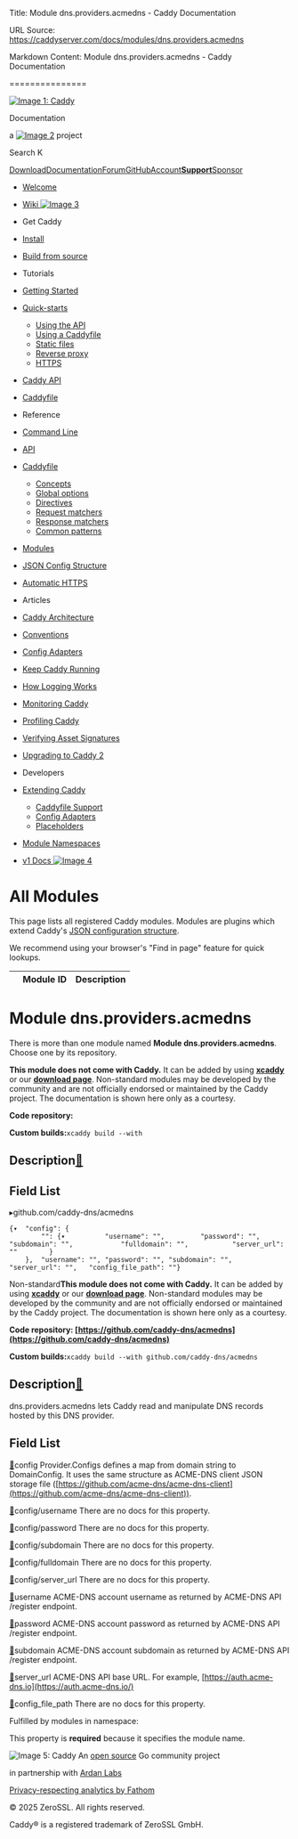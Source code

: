Title: Module dns.providers.acmedns - Caddy Documentation

URL Source: https://caddyserver.com/docs/modules/dns.providers.acmedns

Markdown Content:
Module dns.providers.acmedns - Caddy Documentation

===============

[![Image 1: Caddy](https://caddyserver.com/old/resources/images/caddy-logo.svg)](https://caddyserver.com/)

Documentation

 a [![Image 2](https://caddyserver.com/old/resources/images/zerossl-logo.svg)](https://zerossl.com/) project 

Search K

[Download](https://caddyserver.com/download)[Documentation](https://caddyserver.com/docs/)[Forum](https://caddy.community/)[GitHub](https://github.com/caddyserver/caddy)[Account](https://caddyserver.com/account/)[**Support**](https://caddyserver.com/support)[Sponsor](https://caddyserver.com/sponsor)
*   [Welcome](https://caddyserver.com/docs/)
*   [Wiki ![Image 3](https://caddyserver.com/old/resources/images/external-link.svg)](https://caddy.community/c/wiki/13)
*   Get Caddy
*   [Install](https://caddyserver.com/docs/install)
*   [Build from source](https://caddyserver.com/docs/build)
*   Tutorials
*   [Getting Started](https://caddyserver.com/docs/getting-started)
*   [Quick-starts](https://caddyserver.com/docs/quick-starts)
    *   [Using the API](https://caddyserver.com/docs/quick-starts/api)
    *   [Using a Caddyfile](https://caddyserver.com/docs/quick-starts/caddyfile)
    *   [Static files](https://caddyserver.com/docs/quick-starts/static-files)
    *   [Reverse proxy](https://caddyserver.com/docs/quick-starts/reverse-proxy)
    *   [HTTPS](https://caddyserver.com/docs/quick-starts/https)

*   [Caddy API](https://caddyserver.com/docs/api-tutorial)
*   [Caddyfile](https://caddyserver.com/docs/caddyfile-tutorial)
*   Reference
*   [Command Line](https://caddyserver.com/docs/command-line)
*   [API](https://caddyserver.com/docs/api)
*   [Caddyfile](https://caddyserver.com/docs/caddyfile)
    *   [Concepts](https://caddyserver.com/docs/caddyfile/concepts)
    *   [Global options](https://caddyserver.com/docs/caddyfile/options)
    *   [Directives](https://caddyserver.com/docs/caddyfile/directives)
    *   [Request matchers](https://caddyserver.com/docs/caddyfile/matchers)
    *   [Response matchers](https://caddyserver.com/docs/caddyfile/response-matchers)
    *   [Common patterns](https://caddyserver.com/docs/caddyfile/patterns)

*   [Modules](https://caddyserver.com/docs/modules/)
*   [JSON Config Structure](https://caddyserver.com/docs/json/)
*   [Automatic HTTPS](https://caddyserver.com/docs/automatic-https)
*   Articles
*   [Caddy Architecture](https://caddyserver.com/docs/architecture)
*   [Conventions](https://caddyserver.com/docs/conventions)
*   [Config Adapters](https://caddyserver.com/docs/config-adapters)
*   [Keep Caddy Running](https://caddyserver.com/docs/running)
*   [How Logging Works](https://caddyserver.com/docs/logging)
*   [Monitoring Caddy](https://caddyserver.com/docs/metrics)
*   [Profiling Caddy](https://caddyserver.com/docs/profiling)
*   [Verifying Asset Signatures](https://caddyserver.com/docs/signature-verification)
*   [Upgrading to Caddy 2](https://caddyserver.com/docs/v2-upgrade)
*   Developers
*   [Extending Caddy](https://caddyserver.com/docs/extending-caddy)
    *   [Caddyfile Support](https://caddyserver.com/docs/extending-caddy/caddyfile)
    *   [Config Adapters](https://caddyserver.com/docs/extending-caddy/config-adapters)
    *   [Placeholders](https://caddyserver.com/docs/extending-caddy/placeholders)

*   [Module Namespaces](https://caddyserver.com/docs/extending-caddy/namespaces)

*   [v1 Docs ![Image 4](https://caddyserver.com/old/resources/images/external-link.svg)](https://caddyserver.com/caddy-v1-docs-archive.tar.gz)

All Modules
===========

This page lists all registered Caddy modules. Modules are plugins which extend Caddy's [JSON configuration structure](https://caddyserver.com/docs/json/).

We recommend using your browser's "Find in page" feature for quick lookups.

|  | Module ID | Description |
| --- | --- | --- |

Module dns.providers.acmedns
============================

 There is more than one module named **Module dns.providers.acmedns**. Choose one by its repository. 

**This module does not come with Caddy.** It can be added by using **[xcaddy](https://caddyserver.com/docs/build#xcaddy)** or our **[download page](https://caddyserver.com/download)**. Non-standard modules may be developed by the community and are not officially endorsed or maintained by the Caddy project. The documentation is shown here only as a courtesy. 

**Code repository: [](javascript:)**

**Custom builds:**`xcaddy build --with`

Description[🔗](https://caddyserver.com/docs/modules/dns.providers.acmedns#docs "Direct link")
----------------------------------------------------------------------------------------------

Field List
----------

▸github.com/caddy-dns/acmedns

```
{▾	"config": {
		"": {▾			"username": "",			"password": "",			"subdomain": "",			"fulldomain": "",			"server_url": ""		}
	},	"username": "",	"password": "",	"subdomain": "",	"server_url": "",	"config_file_path": ""}
```

Non-standard**This module does not come with Caddy.** It can be added by using **[xcaddy](https://caddyserver.com/docs/build#xcaddy)** or our **[download page](https://caddyserver.com/download)**. Non-standard modules may be developed by the community and are not officially endorsed or maintained by the Caddy project. The documentation is shown here only as a courtesy. 

**Code repository: [https://github.com/caddy-dns/acmedns](https://github.com/caddy-dns/acmedns)**

**Custom builds:**`xcaddy build --with github.com/caddy-dns/acmedns`

Description[🔗](https://caddyserver.com/docs/modules/dns.providers.acmedns#docs "Direct link")
----------------------------------------------------------------------------------------------

dns.providers.acmedns lets Caddy read and manipulate DNS records hosted by this DNS provider.

Field List
----------

[🔗](https://caddyserver.com/docs/modules/dns.providers.acmedns#config)config
Provider.Configs defines a map from domain string to DomainConfig. It uses the same structure as ACME-DNS client JSON storage file ([https://github.com/acme-dns/acme-dns-client](https://github.com/acme-dns/acme-dns-client)).

[🔗](https://caddyserver.com/docs/modules/dns.providers.acmedns#config/username)config/username
There are no docs for this property.

[🔗](https://caddyserver.com/docs/modules/dns.providers.acmedns#config/password)config/password
There are no docs for this property.

[🔗](https://caddyserver.com/docs/modules/dns.providers.acmedns#config/subdomain)config/subdomain
There are no docs for this property.

[🔗](https://caddyserver.com/docs/modules/dns.providers.acmedns#config/fulldomain)config/fulldomain
There are no docs for this property.

[🔗](https://caddyserver.com/docs/modules/dns.providers.acmedns#config/server_url)config/server_url
There are no docs for this property.

[🔗](https://caddyserver.com/docs/modules/dns.providers.acmedns#username)username
ACME-DNS account username as returned by ACME-DNS API /register endpoint.

[🔗](https://caddyserver.com/docs/modules/dns.providers.acmedns#password)password
ACME-DNS account password as returned by ACME-DNS API /register endpoint.

[🔗](https://caddyserver.com/docs/modules/dns.providers.acmedns#subdomain)subdomain
ACME-DNS account subdomain as returned by ACME-DNS API /register endpoint.

[🔗](https://caddyserver.com/docs/modules/dns.providers.acmedns#server_url)server_url
ACME-DNS API base URL. For example, [https://auth.acme-dns.io](https://auth.acme-dns.io/)

[🔗](https://caddyserver.com/docs/modules/dns.providers.acmedns#config_file_path)config_file_path
There are no docs for this property.

Fulfilled by modules in namespace:

This property is **required** because it specifies the module name.

![Image 5: Caddy](https://caddyserver.com/old/resources/images/caddy-logo.svg) An [open source](https://github.com/caddyserver/caddy) Go community project 

 in partnership with [Ardan Labs](https://www.ardanlabs.com/)

[Privacy-respecting analytics by Fathom](https://usefathom.com/ref/AUKNWU)

 © 2025 ZeroSSL. All rights reserved. 

 Caddy® is a registered trademark of ZeroSSL GmbH.

